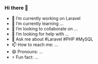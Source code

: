 ### Hi there 👋

- 🔭 I’m currently working on Laravel
- 🌱 I’m currently learning ...
- 👯 I’m looking to collaborate on ...
- 🤔 I’m looking for help with ...
- 💬 Ask me about #Laravel #PHP #MySQL
- 📫 How to reach me: ...
- 😄 Pronouns: ...
- ⚡ Fun fact: ...
